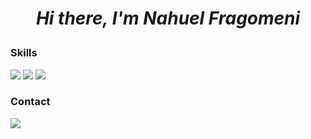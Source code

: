 <h1 align="center">

_Hi there, I'm Nahuel Fragomeni_

</h1>
<h3 align="left">Skills</h3>

<p>
  <img src="https://img.shields.io/badge/HTML5-E34F26?style=for-the-badge&logo=html5&logoColor=white">
  <img src="https://img.shields.io/badge/CSS3-1572B6?style=for-the-badge&logo=css3&logoColor=white">
  <img src="https://img.shields.io/badge/JavaScript-323330?style=for-the-badge&logo=javascript&logoColor=F7DF1E">
</p>

<h3 align="left">Contact</h3>
<p>
  <a href="https://www.linkedin.com/in/nahuelfragomeni/">
  <img src="https://img.shields.io/badge/LinkedIn-0077B5?style=for-the-badge&logo=linkedin&logoColor=white">
  </a>
</p>
